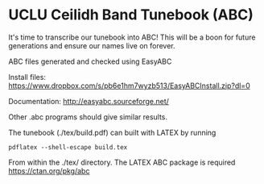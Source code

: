 # UCLU Ceilidh Band Tunebook (ABC)

It's time to transcribe our tunebook into ABC! This will be a boon for future generations and ensure our names live on forever.

ABC files generated and checked using EasyABC

Install files: https://www.dropbox.com/s/pb6e1hm7wyzb513/EasyABCInstall.zip?dl=0

Documentation: http://easyabc.sourceforge.net/

Other .abc programs should give similar results.

The tunebook (./tex/build.pdf) can built with LATEX by running 

`pdflatex --shell-escape build.tex`

From within the ./tex/ directory. The LATEX ABC package is required https://ctan.org/pkg/abc
